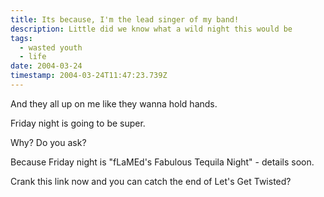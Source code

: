 ```yaml
---
title: Its because, I'm the lead singer of my band!
description: Little did we know what a wild night this would be
tags:
  - wasted youth
  - life
date: 2004-03-24
timestamp: 2004-03-24T11:47:23.739Z
---
```


And they all up on me like they wanna hold hands.

Friday night is going to be super.

Why? Do you ask?

Because Friday night is "fLaMEd's Fabulous Tequila Night" - details soon.

Crank this link now and you can catch the end of Let's Get Twisted?
